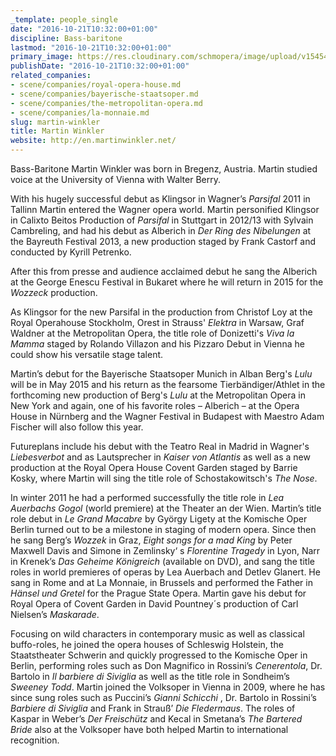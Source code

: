 ```yaml
---
_template: people_single
date: "2016-10-21T10:32:00+01:00"
discipline: Bass-baritone
lastmod: "2016-10-21T10:32:00+01:00"
primary_image: https://res.cloudinary.com/schmopera/image/upload/v1545409169/media/webhook-uploads/1477042086682/mw2.jpg.jpg
publishDate: "2016-10-21T10:32:00+01:00"
related_companies:
- scene/companies/royal-opera-house.md
- scene/companies/bayerische-staatsoper.md
- scene/companies/the-metropolitan-opera.md
- scene/companies/la-monnaie.md
slug: martin-winkler
title: Martin Winkler
website: http://en.martinwinkler.net/
---
```


Bass-Baritone Martin Winkler was born in Bregenz, Austria. Martin studied voice at the University of Vienna with Walter Berry.

With his hugely successful debut as Klingsor in Wagner’s *Parsifal* 2011 in Tallinn Martin entered the Wagner opera world. Martin personified Klingsor in Calixto Beitos Production of *Parsifal* in Stuttgart in 2012/13 with Sylvain Cambreling, and had his debut as Alberich in *Der Ring des Nibelungen* at the Bayreuth Festival 2013, a new production staged by Frank Castorf and conducted by Kyrill Petrenko.

After this from presse and audience acclaimed debut he sang the Alberich at the George Enescu Festival in Bukaret where he will return in 2015 for the *Wozzeck* production.

As Klingsor for the new Parsifal in the production from Christof Loy at the Royal Operahouse Stockholm, Orest in Strauss' *Elektra* in Warsaw, Graf Waldner at the Metropolitan Opera, the title role of Donizetti's *Viva la Mamma* staged by Rolando Villazon and his Pizzaro Debut in Vienna he could show his versatile stage talent.

Martin’s debut for the Bayerische Staatsoper Munich in Alban Berg's *Lulu* will be in May 2015 and his return as the fearsome Tierbändiger/Athlet in the forthcoming new production of Berg's *Lulu* at the Metropolitan Opera in New York and again, one of his favorite roles – Alberich –  at the Opera House in Nürnberg and the Wagner Festival in Budapest with Maestro Adam Fischer will also follow this year.

Futureplans include his debut with the Teatro Real in Madrid in Wagner's *Liebesverbot* and as Lautsprecher in *Kaiser von Atlantis* as well as a new production at the Royal Opera House Covent Garden staged by Barrie Kosky, where Martin will sing the title role of Schostakowitsch's *The Nose*.

In winter 2011 he had a performed successfully the title role in *Lea Auerbachs Gogol* (world premiere) at the Theater an der Wien. Martin’s title role debut in *Le Grand Macabre* by György Ligety at the Komische Oper Berlin turned out to be a milestone in staging of modern opera. Since then he sang Berg’s *Wozzek* in Graz, *Eight songs for a mad King* by Peter Maxwell Davis and Simone in Zemlinsky‘ s *Florentine Tragedy* in Lyon, Narr in Krenek’s *Das Geheime Königreich* (available on DVD), and sang the title roles in world premieres of operas by Lea Auerbach and Detlev Glanert. He sang in Rome and at La Monnaie, in Brussels and performed the Father in *Hänsel und Gretel* for the Prague State Opera. Martin gave his debut for Royal Opera of Covent Garden in David Pountney´s production of Carl Nielsen’s *Maskarade*.

Focusing on wild characters in contemporary music as well as classical buffo-roles, he joined the opera houses of Schleswig Holstein, the Staatstheater Schwerin and quickly progressed to the Komische Oper in Berlin, performing roles such as Don Magnifico in Rossini’s *Cenerentola*, Dr. Bartolo in *Il barbiere di Siviglia* as well as the title role in Sondheim’s *Sweeney Todd*. Martin joined the Volksoper in Vienna in 2009, where he has since sung roles such as Puccini’s *Gianni Schicchi* , Dr. Bartolo in Rossini’s *Barbiere di Siviglia* and Frank in Strauß’ *Die Fledermaus*. The roles of Kaspar in Weber’s *Der Freischütz* and Kecal in Smetana’s *The Bartered Bride* also at the Volksoper have both helped Martin to international recognition.
